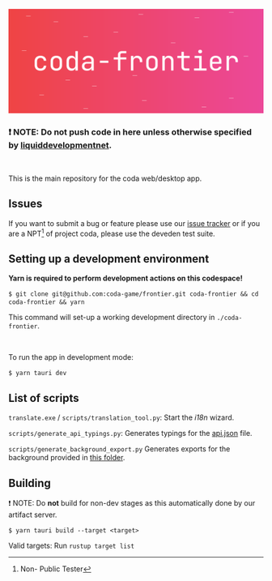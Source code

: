 ![banner](banner.png?raw=true)

### ❗ NOTE: Do **not** push code in here unless otherwise specified by [liquiddevelopmentnet](https://github.com/liquiddevelopmentnet).

<br>

This is the main repository for the coda web/desktop app.

## Issues

If you want to submit a bug or feature please use our [issue tracker](//coda-game/issue-tracker) or if you are a NPT[^npt] of project coda, please use the deveden test suite.

## Setting up a development environment
**Yarn is required to perform development actions on this codespace!**
```
$ git clone git@github.com:coda-game/frontier.git coda-frontier && cd coda-frontier && yarn
```


This command will set-up a working development directory in `./coda-frontier`.

<br>

To run the app in development mode:
```
$ yarn tauri dev
```

## List of scripts

`translate.exe` / `scripts/translation_tool.py`: Start the *i18n* wizard.

`scripts/generate_api_typings.py`: Generates typings for the [api.json](src/data/api.json) file.

`scripts/generate_background_export.py` Generates exports for the background provided in [this folder](src/assets/includedBackgrounds).

## Building

❗ NOTE: Do **not** build for non-dev stages as this automatically done by our artifact server.

```
$ yarn tauri build --target <target>
```

Valid targets: Run `rustup target list`

[^npt]: Non- Public Tester
